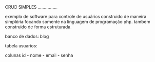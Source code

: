 
CRUD SIMPLES ................

exemplo de software para controle de usuários
construido de maneira simplória focando somente na linguagem de programação php.
tambem construido de forma estruturada.

banco de dados: blog

tabela usuarios: 

colunas id - nome  - email - senha
